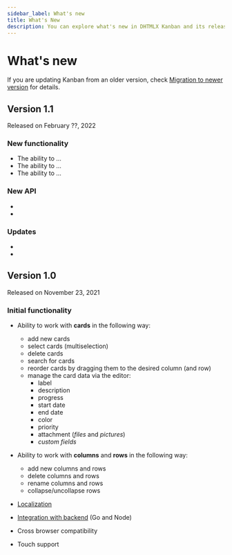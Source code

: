 ```yaml
---
sidebar_label: What's new
title: What's New
description: You can explore what's new in DHTMLX Kanban and its release history in the documentation of the DHTMLX JavaScript UI library. Browse developer guides and API reference, try out code examples and live demos, and download a free 30-day evaluation version of DHTMLX Kanban.
---
```


# What's new

If you are updating Kanban from an older version, check [Migration to newer version](news/migration.md) for details.

## Version 1.1

Released on February ??, 2022

### New functionality

- The ability to ...
- The ability to ...
- The ability to ...

### New API

-
- 

### Updates

-
-

## Version 1.0

Released on November 23, 2021

### Initial functionality

- Ability to work with **cards** in the following way:
	-	add new cards
	- select cards (multiselection)
	- delete cards
	- search for cards
	- reorder cards by dragging them to the desired column (and row)
	- manage the card data via the editor:
		- label
		- description
		- progress
		- start date
		- end date
		- color
		- priority
		- attachment (*files* and *pictures*)
		- *custom fields*

- Ability to work with **columns** and **rows** in the following way:
	- add new columns and rows
	- delete columns and rows
	- rename columns and rows
	- collapse/uncollapse rows

- [Localization](../guides/localization)
- [Integration with backend](../guides/working_with_server) (Go and Node)
- Cross browser compatibility
- Touch support
